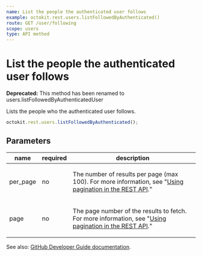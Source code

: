 ```yaml
---
name: List the people the authenticated user follows
example: octokit.rest.users.listFollowedByAuthenticated()
route: GET /user/following
scope: users
type: API method
---
```


# List the people the authenticated user follows

**Deprecated:** This method has been renamed to users.listFollowedByAuthenticatedUser

Lists the people who the authenticated user follows.

```js
octokit.rest.users.listFollowedByAuthenticated();
```

## Parameters

<table>
  <thead>
    <tr>
      <th>name</th>
      <th>required</th>
      <th>description</th>
    </tr>
  </thead>
  <tbody>
    <tr><td>per_page</td><td>no</td><td>

The number of results per page (max 100). For more information, see "[Using pagination in the REST API](https://docs.github.com/rest/using-the-rest-api/using-pagination-in-the-rest-api)."

</td></tr>
<tr><td>page</td><td>no</td><td>

The page number of the results to fetch. For more information, see "[Using pagination in the REST API](https://docs.github.com/rest/using-the-rest-api/using-pagination-in-the-rest-api)."

</td></tr>
  </tbody>
</table>

See also: [GitHub Developer Guide documentation](https://docs.github.com/rest/users/followers#list-the-people-the-authenticated-user-follows).
